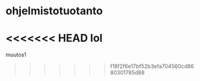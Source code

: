 # ohjelmistotuotanto
<<<<<<< HEAD
lol
=======
muutos1
>>>>>>> f18f2f6e17bf52b3efa704560cd8680301785d88
